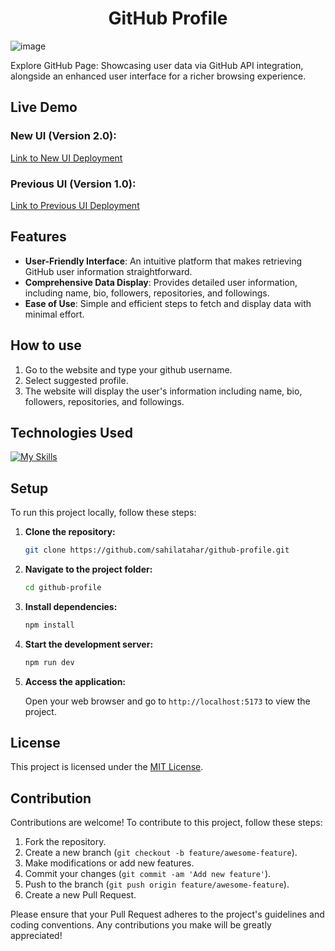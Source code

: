 <h1 align="center">GitHub Profile</h1>

![image](https://github.com/sahilatahar/github-profile/assets/100127570/98059e52-ba8a-48e8-9d57-6b933951caa0)

Explore GitHub Page: Showcasing user data via GitHub API integration, alongside an enhanced user interface for a richer browsing experience.

## Live Demo
### **New UI (Version 2.0):**
[Link to New UI Deployment](https://sahilatahar.github.io/github-profile/)
### **Previous UI (Version 1.0):**
[Link to Previous UI Deployment](https://github-user-data-fetcher.netlify.app/)

## Features
- **User-Friendly Interface**: An intuitive platform that makes retrieving GitHub user information straightforward.
- **Comprehensive Data Display**: Provides detailed user information, including name, bio, followers, repositories, and followings.
- **Ease of Use**: Simple and efficient steps to fetch and display data with minimal effort.

## How to use
1. Go to the website and type your github username.
2. Select suggested profile.
3. The website will display the user's information including name, bio, followers, repositories, and followings.

## Technologies Used
[![My Skills](https://skillicons.dev/icons?i=html,css,js,vite,react,github&theme=dark)]()

## Setup

To run this project locally, follow these steps:

1. **Clone the repository:**

    ```bash
    git clone https://github.com/sahilatahar/github-profile.git
    ```

2. **Navigate to the project folder:**

    ```bash
    cd github-profile
    ```

3. **Install dependencies:**

    ```bash
    npm install
    ```

4. **Start the development server:**

    ```bash
    npm run dev
    ```

5. **Access the application:**

   Open your web browser and go to `http://localhost:5173` to view the project.

## License

This project is licensed under the [MIT License](LICENSE).

## Contribution

Contributions are welcome! To contribute to this project, follow these steps:

1. Fork the repository.
2. Create a new branch (`git checkout -b feature/awesome-feature`).
3. Make modifications or add new features.
4. Commit your changes (`git commit -am 'Add new feature'`).
5. Push to the branch (`git push origin feature/awesome-feature`).
6. Create a new Pull Request.

Please ensure that your Pull Request adheres to the project's guidelines and coding conventions. Any contributions you make will be greatly appreciated!

